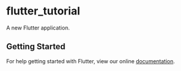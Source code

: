# flutter_tutorial

A new Flutter application.

## Getting Started

For help getting started with Flutter, view our online
[documentation](https://flutter.io/).
